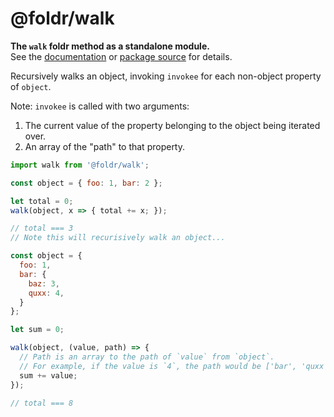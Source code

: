# @foldr/walk

**The `walk` foldr method as a standalone module.**    
See the [documentation](http://foldr.com/0.0.0/walk) or [package source](https:/github.com/CloudVessel/foldr/blob/master/packages/categories/walk/src/index.js) for details.

Recursively walks an object, invoking `invokee` for each non-object property
of `object`.

Note: `invokee` is called with two arguments:
1. The current value of the property belonging to the object being iterated over.
2. An array of the "path" to that property.

```js
import walk from '@foldr/walk';

const object = { foo: 1, bar: 2 };

let total = 0;
walk(object, x => { total += x; });

// total === 3
// Note this will recurisively walk an object...

const object = {
  foo: 1,
  bar: {
    baz: 3,
    quxx: 4,
  }
};

let sum = 0;

walk(object, (value, path) => {
  // Path is an array to the path of `value` from `object`.
  // For example, if the value is `4`, the path would be ['bar', 'quxx']
  sum += value;
});

// total === 8
```
